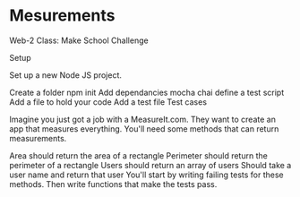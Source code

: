 # Mesurements
Web-2 Class: Make School Challenge

Setup

Set up a new Node JS project.

Create a folder
npm init
Add dependancies
mocha
chai
define a test script
Add a file to hold your code
Add a test file
Test cases

Imagine you just got a job with a MeasureIt.com. They want to create an app that measures everything. You'll need some methods that can return measurements.

Area should return the area of a rectangle
Perimeter should return the perimeter of a rectangle
Users should return an array of users
Should take a user name and return that user
You'll start by writing failing tests for these methods. Then write functions that make the tests pass.
